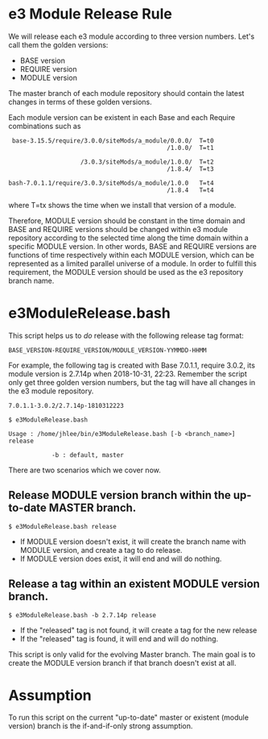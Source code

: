 e3 Module Release Rule
===

We will release each e3 module according to three version numbers. Let's call them the golden versions:

* BASE version 
* REQUIRE version
* MODULE version 

The master branch of each module repository should contain the latest changes in terms of these golden versions.


Each module version can be existent in each Base and each Require combinations such as
```
 base-3.15.5/require/3.0.0/siteMods/a_module/0.0.0/  T=t0
                                            /1.0.0/  T=t1
					   
                    /3.0.3/siteMods/a_module/1.0.0/  T=t2
                                            /1.8.4/  T=t3
					    
bash-7.0.1.1/require/3.0.3/siteMods/a_module/1.0.0   T=t4
                                            /1.8.4   T=t4
```
where T=tx shows the time when we install that version of a module.

Therefore, MODULE version should be constant in the time domain and BASE and REQUIRE versions should be changed within e3 module repository according to the selected time along the time domain within a specific MODULE version. In other words, BASE and REQUIRE versions are functions of time respectively within each MODULE version, which can be represented as a limited parallel universe of a module. In order to fulfill this requirement, the MODULE version should be used as the e3 repository branch name. 


# e3ModuleRelease.bash

This script helps us to *do* release with the following release tag format:

```
BASE_VERSION-REQUIRE_VERSION/MODULE_VERSION-YYMMDD-HHMM
```
For example, the following tag is created with Base 7.0.1.1, require 3.0.2, its module version is 2.7.14p when 2018-10-31, 22:23. Remember the script only get three golden version numbers, but the tag will have all changes in the e3 module repository.


```
7.0.1.1-3.0.2/2.7.14p-1810312223
```


```
$ e3ModuleRelease.bash

Usage : /home/jhlee/bin/e3ModuleRelease.bash [-b <branch_name>] release

            -b : default, master
```
There are two scenarios which we cover now.

## Release MODULE version branch within the up-to-date MASTER branch.

```
$ e3ModuleRelease.bash release
```
* If MODULE version doesn't exist, it will create the branch name with MODULE version, and create a tag to do release.
* If MODULE version does exist, it will end and will do nothing.


##  Release a tag within an existent MODULE version branch.
```
$ e3ModuleRelease.bash -b 2.7.14p release
```
* If the "released" tag is not found, it will create a tag for the new release
* If the "released" tag is found, it will end and will do nothing.




This script is only valid for the evolving Master branch. The main goal is to create the MODULE version branch if that branch doesn't exist at all.


# Assumption

To run this script on the current "up-to-date" master or existent (module version) branch is the if-and-if-only strong assumption. 